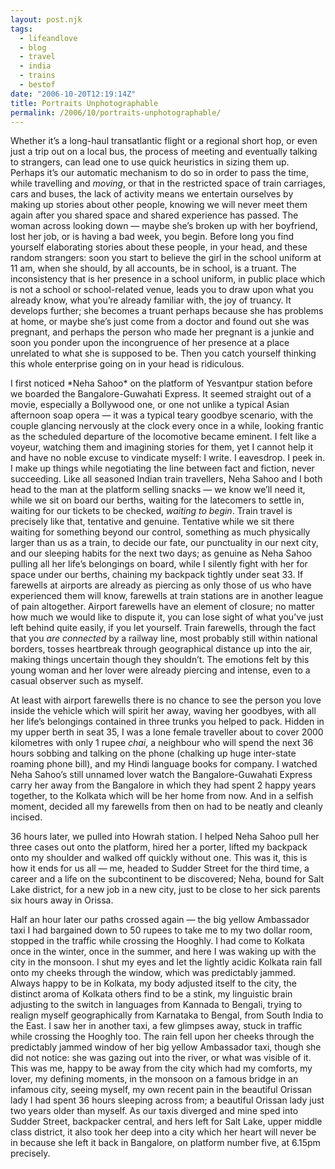 ```yaml
---
layout: post.njk
tags:
  - lifeandlove
  - blog
  - travel
  - india
  - trains
  - bestof
date: "2006-10-20T12:19:14Z"
title: Portraits Unphotographable
permalink: /2006/10/portraits-unphotographable/
---
```


Whether it’s a long-haul transatlantic flight or a regional short hop, or even just a trip out on a local bus, the process of meeting and eventually talking to strangers, can lead one to use quick heuristics in sizing them up. Perhaps it’s our automatic mechanism to do so in order to pass the time, while travelling and _moving_, or that in the restricted space of train carriages, cars and buses, the lack of activity means we entertain ourselves by making up stories about other people, knowing we will never meet them again after you shared space and shared experience has passed. The woman across looking down — maybe she’s broken up with her boyfriend, lost her job, or is having a bad week, you begin. Before long you find yourself elaborating stories about these people, in your head, and these random strangers: soon you start to believe the girl in the school uniform at 11 am, when she should, by all accounts, be in school, is a truant. The inconsistency that is her presence in a school uniform, in public place which is not a school or school-related venue, leads you to draw upon what you already know, what you’re already familiar with, the joy of truancy. It develops further; she becomes a truant perhaps because she has problems at home, or maybe she’s just come from a doctor and found out she was pregnant, and perhaps the person who made her pregnant is a junkie and soon you ponder upon the incongruence of her presence at a place unrelated to what she is supposed to be. Then you catch yourself thinking this whole enterprise going on in your head is ridiculous.

I first noticed \*Neha Sahoo\* on the platform of Yesvantpur station before we boarded the Bangalore-Guwahati Express. It seemed straight out of a movie, especially a Bollywood one, or one not unlike a typical Asian afternoon soap opera — it was a typical teary goodbye scenario, with the couple glancing nervously at the clock every once in a while, looking frantic as the scheduled departure of the locomotive became eminent. I felt like a voyeur, watching them and imagining stories for them, yet I cannot help it and have no noble excuse to vindicate myself: I write. I eavesdrop. I peek in. I make up things while negotiating the line between fact and fiction, never succeeding. Like all seasoned Indian train travellers, Neha Sahoo and I both head to the man at the platform selling snacks — we know we’ll need it, while we sit on board our berths, waiting for the latecomers to settle in, waiting for our tickets to be checked, _waiting to begin_. Train travel is precisely like that, tentative and genuine. Tentative while we sit there waiting for something beyond our control, something as much physically larger than us as a train, to decide our fate, our punctuality in our next city, and our sleeping habits for the next two days; as genuine as Neha Sahoo pulling all her life’s belongings on board, while I silently fight with her for space under our berths, chaining my backpack tightly under seat 33. If farewells at airports are already as piercing as only those of us who have experienced them will know, farewells at train stations are in another league of pain altogether. Airport farewells have an element of closure; no matter how much we would like to dispute it, you can lose sight of what you’ve just left behind quite easily, if you let yourself. Train farewells, through the fact that you _are connected_ by a railway line, most probably still within national borders, tosses heartbreak through geographical distance up into the air, making things uncertain though they shouldn’t. The emotions felt by this young woman and her lover were already piercing and intense, even to a casual observer such as myself.

At least with airport farewells there is no chance to see the person you love inside the vehicle which will spirit her away, waving her goodbyes, with all her life’s belongings contained in three trunks you helped to pack. Hidden in my upper berth in seat 35, I was a lone female traveller about to cover 2000 kilometres with only 1 rupee _chai_, a neighbour who will spend the next 36 hours sobbing and talking on the phone (chalking up huge inter-state roaming phone bill), and my Hindi language books for company. I watched Neha Sahoo’s still unnamed lover watch the Bangalore-Guwahati Express carry her away from the Bangalore in which they had spent 2 happy years together, to the Kolkata which will be her home from now. And in a selfish moment, decided all my farewells from then on had to be neatly and cleanly incised.

36 hours later, we pulled into Howrah station. I helped Neha Sahoo pull her three cases out onto the platform, hired her a porter, lifted my backpack onto my shoulder and walked off quickly without one. This was it, this is how it ends for us all — me, headed to Sudder Street for the third time, a career and a life on the subcontinent to be discovered; Neha, bound for Salt Lake district, for a new job in a new city, just to be close to her sick parents six hours away in Orissa.

Half an hour later our paths crossed again — the big yellow Ambassador taxi I had bargained down to 50 rupees to take me to my two dollar room, stopped in the traffic while crossing the Hooghly. I had come to Kolkata once in the winter, once in the summer, and here I was waking up with the city in the monsoon. I shut my eyes and let the lightly acidic Kolkata rain fall onto my cheeks through the window, which was predictably jammed. Always happy to be in Kolkata, my body adjusted itself to the city, the distinct aroma of Kolkata others find to be a stink, my linguistic brain adjusting to the switch in languages from Kannada to Bengali, trying to realign myself geographically from Karnataka to Bengal, from South India to the East. I saw her in another taxi, a few glimpses away, stuck in traffic while crossing the Hooghly too. The rain fell upon her cheeks through the predictably jammed window of her big yellow Ambassador taxi, though she did not notice: she was gazing out into the river, or what was visible of it. This was me, happy to be away from the city which had my comforts, my lover, my defining moments, in the monsoon on a famous bridge in an infamous city, seeing myself, my own recent pain in the beautiful Orissan lady I had spent 36 hours sleeping across from; a beautiful Orissan lady just two years older than myself. As our taxis diverged and mine sped into Sudder Street, backpacker central, and hers left for Salt Lake, upper middle class district, it also took her deep into a city which her heart will never be in because she left it back in Bangalore, on platform number five, at 6.15pm precisely.
